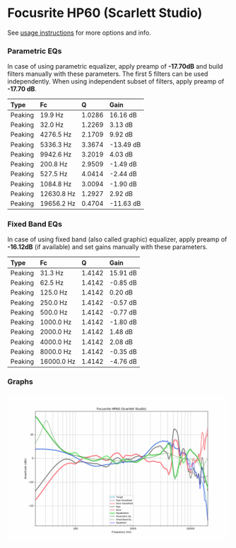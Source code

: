 # Focusrite HP60 (Scarlett Studio)
See [usage instructions](https://github.com/jaakkopasanen/AutoEq#usage) for more options and info.

### Parametric EQs
In case of using parametric equalizer, apply preamp of **-17.70dB** and build filters manually
with these parameters. The first 5 filters can be used independently.
When using independent subset of filters, apply preamp of **-17.70 dB**.

| Type    | Fc         |      Q | Gain      |
|:--------|:-----------|:-------|:----------|
| Peaking | 19.9 Hz    | 1.0286 | 16.16 dB  |
| Peaking | 32.0 Hz    | 1.2269 | 3.13 dB   |
| Peaking | 4276.5 Hz  | 2.1709 | 9.92 dB   |
| Peaking | 5336.3 Hz  | 3.3674 | -13.49 dB |
| Peaking | 9942.6 Hz  | 3.2019 | 4.03 dB   |
| Peaking | 200.8 Hz   | 2.9509 | -1.49 dB  |
| Peaking | 527.5 Hz   | 4.0414 | -2.44 dB  |
| Peaking | 1084.8 Hz  | 3.0094 | -1.90 dB  |
| Peaking | 12630.8 Hz | 1.2927 | 2.92 dB   |
| Peaking | 19656.2 Hz | 0.4704 | -11.63 dB |

### Fixed Band EQs
In case of using fixed band (also called graphic) equalizer, apply preamp of **-16.12dB**
(if available) and set gains manually with these parameters.

| Type    | Fc         |      Q | Gain     |
|:--------|:-----------|:-------|:---------|
| Peaking | 31.3 Hz    | 1.4142 | 15.91 dB |
| Peaking | 62.5 Hz    | 1.4142 | -0.85 dB |
| Peaking | 125.0 Hz   | 1.4142 | 0.20 dB  |
| Peaking | 250.0 Hz   | 1.4142 | -0.57 dB |
| Peaking | 500.0 Hz   | 1.4142 | -0.77 dB |
| Peaking | 1000.0 Hz  | 1.4142 | -1.80 dB |
| Peaking | 2000.0 Hz  | 1.4142 | 1.48 dB  |
| Peaking | 4000.0 Hz  | 1.4142 | 2.08 dB  |
| Peaking | 8000.0 Hz  | 1.4142 | -0.35 dB |
| Peaking | 16000.0 Hz | 1.4142 | -4.76 dB |

### Graphs
![](./Focusrite%20HP60%20(Scarlett%20Studio).png)
